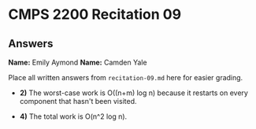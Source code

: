 # CMPS 2200 Recitation 09

## Answers

**Name:** Emily Aymond
**Name:** Camden Yale


Place all written answers from `recitation-09.md` here for easier grading.



- **2)** The worst-case work is O((n+m) log n) because it restarts on every component that hasn't been visited.

- **4)** The total work is O(n^2 log n).
